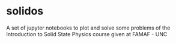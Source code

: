 # solidos
A set of jupyter notebooks to plot and solve some problems of the Introduction to Solid State Physics course given at FAMAF - UNC
